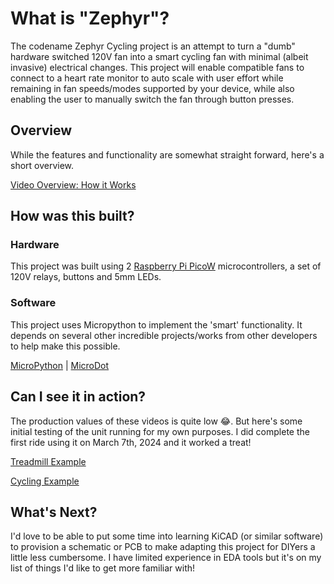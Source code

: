 # What is "Zephyr"?

The codename Zephyr Cycling project is an attempt to turn a "dumb" hardware switched 120V fan into a smart cycling fan with minimal (albeit invasive) electrical changes. This project will enable compatible fans to connect to a heart rate monitor to auto scale with user effort while remaining in fan speeds/modes supported by your device, while also enabling the user to manually switch the fan through button presses.

## Overview

While the features and functionality are somewhat straight forward, here's a short overview.

[Video Overview: How it Works](https://youtu.be/IWAn6BZootY)

## How was this built?

### Hardware

This project was built using 2 [Raspberry Pi PicoW](https://www.raspberrypi.com/documentation/microcontrollers/raspberry-pi-pico.html) microcontrollers, a set of 120V relays, buttons and 5mm LEDs.

### Software

This project uses Micropython to implement the 'smart' functionality. It depends on several other incredible projects/works from other developers to help make this possible.

[MicroPython](https://github.com/micropython/micropython) | [MicroDot](https://github.com/miguelgrinberg/microdot)

## Can I see it in action?

The production values of these videos is quite low 😂. But here's some initial testing of the unit running for my own purposes. I did complete the first ride using it on March 7th, 2024 and it worked a treat!

[Treadmill Example](https://youtu.be/G-9pirc2J4w)

[Cycling Example](https://youtube.com/shorts/M7jgy0t9K8Y?feature=share)

## What's Next?

I'd love to be able to put some time into learning KiCAD (or similar software) to provision a schematic or PCB to make adapting this project for DIYers a little less cumbersome. I have limited experience in EDA tools but it's on my list of things I'd like to get more familiar with!
